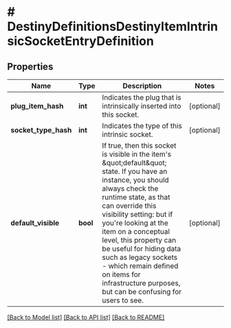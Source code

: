 # # DestinyDefinitionsDestinyItemIntrinsicSocketEntryDefinition

## Properties

Name | Type | Description | Notes
------------ | ------------- | ------------- | -------------
**plug_item_hash** | **int** | Indicates the plug that is intrinsically inserted into this socket. | [optional]
**socket_type_hash** | **int** | Indicates the type of this intrinsic socket. | [optional]
**default_visible** | **bool** | If true, then this socket is visible in the item&#39;s \&quot;default\&quot; state. If you have an instance, you should always check the runtime state, as that can override this visibility setting: but if you&#39;re looking at the item on a conceptual level, this property can be useful for hiding data such as legacy sockets - which remain defined on items for infrastructure purposes, but can be confusing for users to see. | [optional]

[[Back to Model list]](../../README.md#models) [[Back to API list]](../../README.md#endpoints) [[Back to README]](../../README.md)
